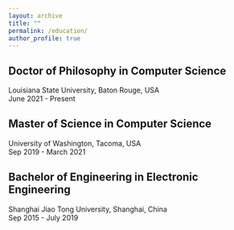 ```yaml
---
layout: archive
title: ""
permalink: /education/
author_profile: true
---
```


## Doctor of Philosophy in Computer Science

Louisiana State University, Baton Rouge, USA  
June 2021 - Present

## Master of Science in Computer Science

University of Washington, Tacoma, USA  
Sep 2019 - March 2021

## Bachelor of Engineering in Electronic Engineering

Shanghai Jiao Tong University, Shanghai, China  
Sep 2015 - July 2019
